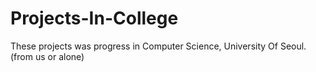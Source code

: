 # Projects-In-College
These projects was progress in Computer Science, University Of Seoul. (from us or alone)
